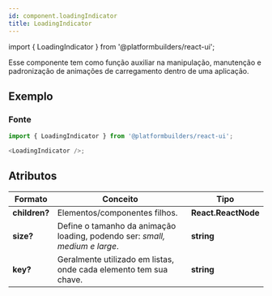 ```yaml
---
id: component.loadingIndicator
title: LoadingIndicator
---
```


<!-- Component declaration begin -->

import { LoadingIndicator } from '@platformbuilders/react-ui';

<!-- Component declaration end -->

<!-- Documentation begin -->

Esse componente tem como função auxiliar na manipulação, manutenção e padronização de animações de carregamento dentro de uma aplicação.

## Exemplo

<LoadingIndicator/>

### Fonte

```javascript
import { LoadingIndicator } from '@platformbuilders/react-ui';

<LoadingIndicator />;
```

## Atributos

| Formato       | Conceito                                                                    | Tipo                |
| ------------- | --------------------------------------------------------------------------- | ------------------- |
| **children?** | Elementos/componentes filhos.                                               | **React.ReactNode** |
| **size?**     | Define o tamanho da animação loading, podendo ser: _small, medium e large_. | **string**          |
| **key?**      | Geralmente utilizado em listas, onde cada elemento tem sua chave.           | **string**          |

<!-- Documentation end -->
